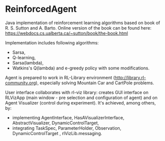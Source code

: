 # ReinforcedAgent
Java implementation of reinforcement learning algorithms based on book of 
R. S. Sutton and A. Barto. Online version of the book can be found here: 
	https://webdocs.cs.ualberta.ca/~sutton/book/the-book.html


Implementation includes following algorithms:
- Sarsa,
- Q-learning,
- Sarsa(lambda),
- Watkins's Q(lambda)
and e-greedy policy with some modifications.

Agent is prepared to work in RL-Library environment (http://library.rl-community.org), especially solving Mountain Car and CartPole problems.

User interface collaborates with rl-viz library: creates GUI interface on 
RLVizApp (main window - pre selection and configuration of agent) and on 
Agent Visualizer (control during experiment). 
It's achieved, among others, by:
- implementing AgentInterface, HasAVisualizerInterface, AbstractVisualizer, 
  DynamicControlTarget,
- integrating TaskSpec, ParameterHolder, Observation, DynamicControlTarget , 
  rlVizLib.messaging. 
